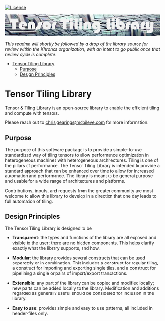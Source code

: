 [![License](https://img.shields.io/badge/License-Apache%202.0-blue.svg)](https://opensource.org/licenses/Apache-2.0)

![](doc/tensor_tiling_library_slim.png)

*This readme will shortly be followed by a drop of the library source for review
within the Khronos organization, with an intent to go public once that review
cycle is complete.*

- [Tensor Tiling Library](#tensor-tiling-library)
  - [Purpose](#purpose)
  - [Design Principles](#design-principles)

Tensor Tiling Library
=====================

Tensor & Tiling Library is an open-source library to enable the efficient 
tiling and compute with tensors.

Please reach out to chris.gearing@mobileye.com for more information.

Purpose
-------

The purpose of this software package is to provide a simple-to-use standardized
way of tiling tensors to allow performance optimization in heterogeneous
machines with heterogeneous architectures. Tiling is one of the
pillars of performance. The Tensor Tiling Library is intended to provide a
standard approach that can be enhanced over time to allow for increased
automation and performance. The library is meant to be general purpose and
usable for a wide range of architectures and platforms.

Contributions, inputs, and requests from the greater community are most welcome to
allow this library to develop in a direction that one day leads to
full automation of tiling.

Design Principles
-----------------

The Tensor Tiling Library is designed to be

-   **Transparent**: the types and functions of the library are all exposed and
    visible to the user; there are no hidden components. This helps clarify
    exactly what the library supports, and how.

-   **Modular**: the library provides several constructs that can be used
    separately or in combination. This includes a construct for regular tiling,
    a construct for importing and exporting single tiles, and a construct for
    pipelining a single or pairs of import/export transactions.

-   **Extensible**: any part of the library can be copied and modified locally;
    new parts can be added locally to the library. Modification and additions
    regarded as generally useful should be considered for inclusion in the
    library.

-   **Easy to use**: provides simple and easy to use patterns, all included in
    header-files only.
